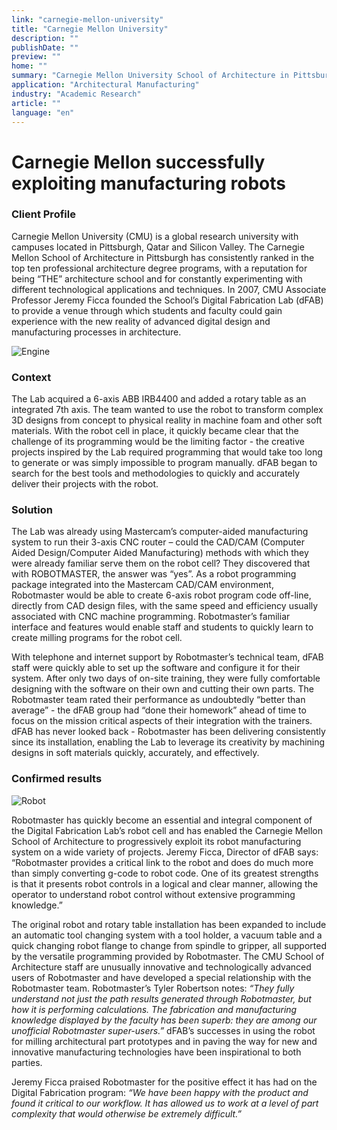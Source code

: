 ```yaml
---
link: "carnegie-mellon-university"
title: "Carnegie Mellon University"
description: ""
publishDate: ""
preview: ""
home: ""
summary: "Carnegie Mellon University School of Architecture in Pittsburgh has consistently ranked in the top ten professional architecture degree programs, with a reputation for being “THE” architecture school and for constantly experimenting with different technological applications and techniques. In 2007, CMU Associate Professor Jeremy Ficca founded the School’s Digital Fabrication Lab (dFAB) to provide a venue through which students and faculty could gain experience with the new reality of advanced digital design and manufacturing processes in architecture. The Lab acquired a 6-axis ABB IRB4400 and added a rotary table as an integrated 7th axis. The team wanted to use the robot to transform complex 3D designs from concept to physical reality in machine foam and other soft materials. With the robot cell in place, it quickly became clear that the challenge of its programming would be the limiting factor - the creative projects inspired by the Lab required programming that would take too long to generate or was simply impossible to program manually. dFAB began to search for the best tools and methodologies to quickly and accurately deliver their projects with the robot."
application: "Architectural Manufacturing"
industry: "Academic Research"
article: ""
language: "en"
---
```

# Carnegie Mellon successfully exploiting manufacturing robots

### Client Profile

Carnegie Mellon University (CMU) is a global research university with campuses located in Pittsburgh, Qatar and Silicon Valley. The Carnegie Mellon School of Architecture in Pittsburgh has consistently ranked in the top ten professional architecture degree programs, with a reputation for being “THE” architecture school and for constantly experimenting with different technological applications and techniques. In 2007, CMU Associate Professor Jeremy Ficca founded the School’s Digital Fabrication Lab (dFAB) to provide a venue through which students and faculty could gain experience with the new reality of advanced digital design and manufacturing processes in architecture.

<img src="/assets/images/success/Carnegie%20Melon%20University/image-1.jpg" class="alignLeft" alt="Engine">

### Context

The Lab acquired a 6-axis ABB IRB4400 and added a rotary table as an integrated 7th axis. The team wanted to use the robot to transform complex 3D designs from concept to physical reality in machine foam and other soft materials. With the robot cell in place, it quickly became clear that the challenge of its programming would be the limiting factor - the creative projects inspired by the Lab required programming that would take too long to generate or was simply impossible to program manually. dFAB began to search for the best tools and methodologies to quickly and accurately deliver their projects with the robot.

### Solution

The Lab was already using Mastercam’s computer-aided manufacturing system to run their 3-axis CNC router – could the CAD/CAM (Computer Aided Design/Computer Aided Manufacturing) methods with which they were already familiar serve them on the robot cell? They discovered that with ROBOTMASTER, the answer was “yes”. As a robot programming package integrated into the Mastercam CAD/CAM environment, Robotmaster would be able to create 6-axis robot program code off-line, directly from CAD design files, with the same speed and efficiency usually associated with CNC machine programming. Robotmaster’s familiar interface and features would enable staff and students to quickly learn to create milling programs for the robot cell.

With telephone and internet support by Robotmaster’s technical team, dFAB staff were quickly able to set up the software and configure it for their system. After only two days of on-site training, they were fully comfortable designing with the software on their own and cutting their own parts. The Robotmaster team rated their performance as undoubtedly “better than average” - the dFAB group had “done their homework” ahead of time to focus on the mission critical aspects of their integration with the trainers. dFAB has never looked back - Robotmaster has been delivering consistently since its installation, enabling the Lab to leverage its creativity by machining designs in soft materials quickly, accurately, and effectively.

### Confirmed results

<img src="/assets/images/success/Carnegie%20Melon%20University/image-2.jpg" class="alignRight" alt="Robot">

Robotmaster has quickly become an essential and integral component of the Digital Fabrication Lab’s robot cell and has enabled the Carnegie Mellon School of Architecture to progressively exploit its robot manufacturing system on a wide variety of projects. Jeremy Ficca, Director of dFAB says: “Robotmaster provides a critical link to the robot and does do much more than simply converting g-code to robot code. One of its greatest strengths is that it presents robot controls in a logical and clear manner, allowing the operator to understand robot control without extensive programming knowledge.”

The original robot and rotary table installation has been expanded to include an automatic tool changing system with a tool holder, a vacuum table and a quick changing robot flange to change from spindle to gripper, all supported by the versatile programming provided by Robotmaster. The CMU School of Architecture staff are unusually innovative and technologically advanced users of Robotmaster and have developed a special relationship with the Robotmaster team. Robotmaster’s Tyler Robertson notes: *“They fully understand not just the path results generated through Robotmaster, but how it is performing calculations. The fabrication and manufacturing knowledge displayed by the faculty has been superb: they are among our unofficial Robotmaster super-users.”* dFAB’s successes in using the robot for milling architectural part prototypes and in paving the way for new and innovative manufacturing technologies have been inspirational to both parties.

Jeremy Ficca praised Robotmaster for the positive effect it has had on the Digital Fabrication program: *“We have been happy with the product and found it critical to our workflow. It has allowed us to work at a level of part complexity that would otherwise be extremely difficult.”*